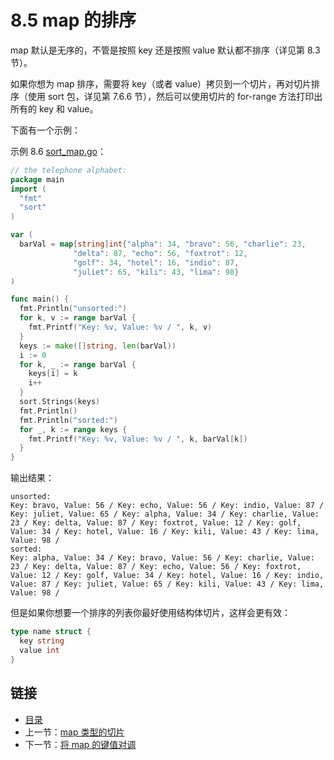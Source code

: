 # 8.5 map 的排序

map 默认是无序的，不管是按照 key 还是按照 value 默认都不排序（详见第 8.3 节）。

如果你想为 map 排序，需要将 key（或者 value）拷贝到一个切片，再对切片排序（使用 sort 包，详见第 7.6.6 节），然后可以使用切片的 for-range 方法打印出所有的 key 和 value。

下面有一个示例：

示例 8.6 [sort_map.go](examples/chapter_8/sort_map.go)：

```go
// the telephone alphabet:
package main
import (
  "fmt"
  "sort"
)

var (
  barVal = map[string]int{"alpha": 34, "bravo": 56, "charlie": 23,
              "delta": 87, "echo": 56, "foxtrot": 12,
              "golf": 34, "hotel": 16, "indio": 87,
              "juliet": 65, "kili": 43, "lima": 98}
)

func main() {
  fmt.Println("unsorted:")
  for k, v := range barVal {
    fmt.Printf("Key: %v, Value: %v / ", k, v)
  }
  keys := make([]string, len(barVal))
  i := 0
  for k, _ := range barVal {
    keys[i] = k
    i++
  }
  sort.Strings(keys)
  fmt.Println()
  fmt.Println("sorted:")
  for _, k := range keys {
    fmt.Printf("Key: %v, Value: %v / ", k, barVal[k])
  }
}
```

输出结果：

	unsorted:
	Key: bravo, Value: 56 / Key: echo, Value: 56 / Key: indio, Value: 87 / Key: juliet, Value: 65 / Key: alpha, Value: 34 / Key: charlie, Value: 23 / Key: delta, Value: 87 / Key: foxtrot, Value: 12 / Key: golf, Value: 34 / Key: hotel, Value: 16 / Key: kili, Value: 43 / Key: lima, Value: 98 /
	sorted:
	Key: alpha, Value: 34 / Key: bravo, Value: 56 / Key: charlie, Value: 23 / Key: delta, Value: 87 / Key: echo, Value: 56 / Key: foxtrot, Value: 12 / Key: golf, Value: 34 / Key: hotel, Value: 16 / Key: indio, Value: 87 / Key: juliet, Value: 65 / Key: kili, Value: 43 / Key: lima, Value: 98 /

但是如果你想要一个排序的列表你最好使用结构体切片，这样会更有效：

```go
type name struct {
  key string
  value int
}
```

## 链接

- [目录](directory.md)
- 上一节：[map 类型的切片](08.4.md)
- 下一节：[将 map 的键值对调](08.6.md)
